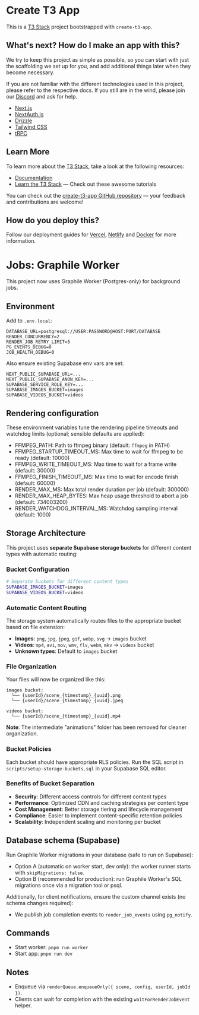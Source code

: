 # Create T3 App

This is a [T3 Stack](https://create.t3.gg/) project bootstrapped with `create-t3-app`.

## What's next? How do I make an app with this?

We try to keep this project as simple as possible, so you can start with just the scaffolding we set up for you, and add additional things later when they become necessary.

If you are not familiar with the different technologies used in this project, please refer to the respective docs. If you still are in the wind, please join our [Discord](https://t3.gg/discord) and ask for help.

- [Next.js](https://nextjs.org)
- [NextAuth.js](https://next-auth.js.org)
- [Drizzle](https://orm.drizzle.team)
- [Tailwind CSS](https://tailwindcss.com)
- [tRPC](https://trpc.io)

## Learn More

To learn more about the [T3 Stack](https://create.t3.gg/), take a look at the following resources:

- [Documentation](https://create.t3.gg/)
- [Learn the T3 Stack](https://create.t3.gg/en/faq#what-learning-resources-are-currently-available) — Check out these awesome tutorials

You can check out the [create-t3-app GitHub repository](https://github.com/t3-oss/create-t3-app) — your feedback and contributions are welcome!

## How do you deploy this?

Follow our deployment guides for [Vercel](https://create.t3.gg/en/deployment/vercel), [Netlify](https://create.t3.gg/en/deployment/netlify) and [Docker](https://create.t3.gg/en/deployment/docker) for more information.

# Jobs: Graphile Worker

This project now uses Graphile Worker (Postgres-only) for background jobs.

## Environment

Add to `.env.local`:

```
DATABASE_URL=postgresql://USER:PASSWORD@HOST:PORT/DATABASE
RENDER_CONCURRENCY=2
RENDER_JOB_RETRY_LIMIT=5
PG_EVENTS_DEBUG=0
JOB_HEALTH_DEBUG=0
```

Also ensure existing Supabase env vars are set:

```
NEXT_PUBLIC_SUPABASE_URL=...
NEXT_PUBLIC_SUPABASE_ANON_KEY=...
SUPABASE_SERVICE_ROLE_KEY=...
SUPABASE_IMAGES_BUCKET=images
SUPABASE_VIDEOS_BUCKET=videos
```

## Rendering configuration

These environment variables tune the rendering pipeline timeouts and watchdog limits (optional; sensible defaults are applied):

- FFMPEG_PATH: Path to ffmpeg binary (default: `ffmpeg` in PATH)
- FFMPEG_STARTUP_TIMEOUT_MS: Max time to wait for ffmpeg to be ready (default: 10000)
- FFMPEG_WRITE_TIMEOUT_MS: Max time to wait for a frame write (default: 30000)
- FFMPEG_FINISH_TIMEOUT_MS: Max time to wait for encode finish (default: 60000)
- RENDER_MAX_MS: Max total render duration per job (default: 300000)
- RENDER_MAX_HEAP_BYTES: Max heap usage threshold to abort a job (default: 734003200)
- RENDER_WATCHDOG_INTERVAL_MS: Watchdog sampling interval (default: 1000)

## Storage Architecture

This project uses **separate Supabase storage buckets** for different content types with automatic routing:

### Bucket Configuration
```bash
# Separate buckets for different content types
SUPABASE_IMAGES_BUCKET=images
SUPABASE_VIDEOS_BUCKET=videos
```

### Automatic Content Routing
The storage system automatically routes files to the appropriate bucket based on file extension:

- **Images**: `png`, `jpg`, `jpeg`, `gif`, `webp`, `svg` → `images` bucket
- **Videos**: `mp4`, `avi`, `mov`, `wmv`, `flv`, `webm`, `mkv` → `videos` bucket
- **Unknown types**: Default to `images` bucket

### File Organization

Your files will now be organized like this:
```
images bucket:
  └── {userId}/scene_{timestamp}_{uuid}.png
  └── {userId}/scene_{timestamp}_{uuid}.jpeg

videos bucket:
  └── {userId}/scene_{timestamp}_{uuid}.mp4
```

**Note**: The intermediate "animations" folder has been removed for cleaner organization.

### Bucket Policies
Each bucket should have appropriate RLS policies. Run the SQL script in `scripts/setup-storage-buckets.sql` in your Supabase SQL editor.

### Benefits of Bucket Separation
- **Security**: Different access controls for different content types
- **Performance**: Optimized CDN and caching strategies per content type
- **Cost Management**: Better storage tiering and lifecycle management
- **Compliance**: Easier to implement content-specific retention policies
- **Scalability**: Independent scaling and monitoring per bucket

## Database schema (Supabase)

Run Graphile Worker migrations in your database (safe to run on Supabase):

- Option A (automatic on worker start, dev only): the worker runner starts with `skipMigrations: false`.
- Option B (recommended for production): run Graphile Worker's SQL migrations once via a migration tool or psql.

Additionally, for client notifications, ensure the custom channel exists (no schema changes required):
- We publish job completion events to `render_job_events` using `pg_notify`.

## Commands

- Start worker: `pnpm run worker`
- Start app: `pnpm run dev`

## Notes

- Enqueue via `renderQueue.enqueueOnly({ scene, config, userId, jobId })`.
- Clients can wait for completion with the existing `waitForRenderJobEvent` helper.
